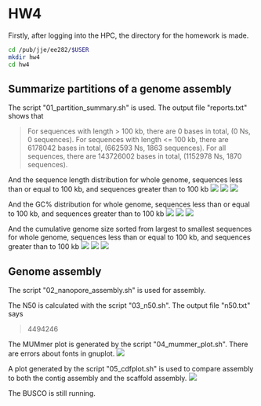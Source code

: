 # HW4
Firstly, after logging into the HPC, the directory for the homework is made.
``` bash
cd /pub/jje/ee282/$USER
mkdir hw4
cd hw4
```


## Summarize partitions of a genome assembly
The script "01_partition_summary.sh" is used. The output file "reports.txt" shows that
> For sequences with length > 100 kb, there are 0 bases in total, (0 Ns, 0 sequences).
>For sequences with length <= 100 kb, there are 6178042 bases in total, (662593 Ns, 1863 sequences).
>For all sequences, there are 143726002 bases in total, (1152978 Ns, 1870 sequences).

And the sequence length distribution for whole genome, sequences less than or equal to 100 kb, and sequences greater than to 100 kb
![](media/chromosome_size.png)
![](media/short_size.png)
![](media/long_size.png)

And the GC% distribution for whole genome, sequences less than or equal to 100 kb, and sequences greater than to 100 kb
![](media/chromosome_gc.png)
![](media/short_gc.png)
![](media/long_gc.png)

And the cumulative genome size sorted from largest to smallest sequences for whole genome, sequences less than or equal to 100 kb, and sequences greater than to 100 kb
![](media/chromosome_cumulative.png)
![](media/short_cumulative.png)
![](media/long_cumulative.png)


## Genome assembly
The script "02_nanopore_assembly.sh" is used for assembly.

The N50 is calculated with the script "03_n50.sh". The output file "n50.txt" says
>4494246

The MUMmer plot is generated by the script "04_mummer_plot.sh". There are errors about fonts in gnuplot.
![](media/flybase_unitigs.png)

A plot generated by the script "05_cdfplot.sh" is used to compare assembly to both the contig assembly and the scaffold assembly.
![](media/r6_v_seq.png)

The BUSCO is still running.